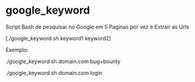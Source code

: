 # google_keyword
Script Bash de pesquisar no Google em 5 Paginas por vez e Extrair as Urls

[./google_keyword.sh keyword1 keyword2]

Exemplo:

./google_keyword.sh domain.com bug+bounty

./google_keyword.sh domain.com login

